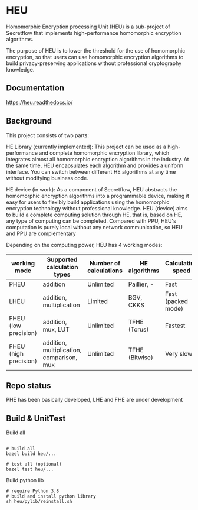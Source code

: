 # HEU

Homomorphic Encryption processing Unit (HEU) is a sub-project of Secretflow that implements high-performance homomorphic encryption algorithms.

The purpose of HEU is to lower the threshold for the use of homomorphic encryption, so that users can use homomorphic encryption algorithms to build privacy-preserving applications without professional cryptography knowledge.

## Documentation

https://heu.readthedocs.io/


## Background

This project consists of two parts:

HE Library (currently implemented): This project can be used as a high-performance and complete homomorphic encryption library, which integrates almost all homomorphic encryption algorithms in the industry. At the same time, HEU encapsulates each algorithm and provides a uniform interface. You can switch between different HE algorithms at any time without modifying business code.

HE device (in work): As a component of Secretflow, HEU abstracts the homomorphic encryption algorithms into a programmable device, making it easy for users to flexibly build applications using the homomorphic encryption technology without professional knowledge. HEU (device) aims to build a complete computing solution through HE, that is, based on HE, any type of computing can be completed. Compared with PPU, HEU's computation is purely local without any network communication, so HEU and PPU are complementary

Depending on the computing power, HEU has 4 working modes:

| working mode          | Supported calculation types               | Number of calculations | HE algorithms  | Calculating speed  | Ciphertext size     |
|-----------------------|-------------------------------------------|------------------------|----------------|--------------------|---------------------|
| PHEU                  | addition                                  | Unlimited              | Paillier, -   | Fast               | Small               |
| LHEU                  | addition, multiplication                  | Limited                | BGV, CKKS      | Fast (packed mode) | Least (packed mode) |
| FHEU (low precision)  | addition, mux, LUT                        | Unlimited              | TFHE (Torus)   | Fastest            | Large               |
| FHEU (high precision) | addition, multiplication, comparison, mux | Unlimited              | TFHE (Bitwise) | Very slow          | Largest             |



## Repo status

PHE has been basically developed, LHE and FHE are under development

## Build & UnitTest

Build all

```shell

# build all
bazel build heu/...

# test all (optional)
bazel test heu/...
```

Build python lib

```shell
# require Python 3.8
# build and install python library
sh heu/pylib/reinstall.sh
```

